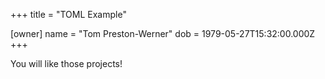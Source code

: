 +++
title = "TOML Example"

[owner]
name = "Tom Preston-Werner"
dob = 1979-05-27T15:32:00.000Z
+++

You will like those projects!
